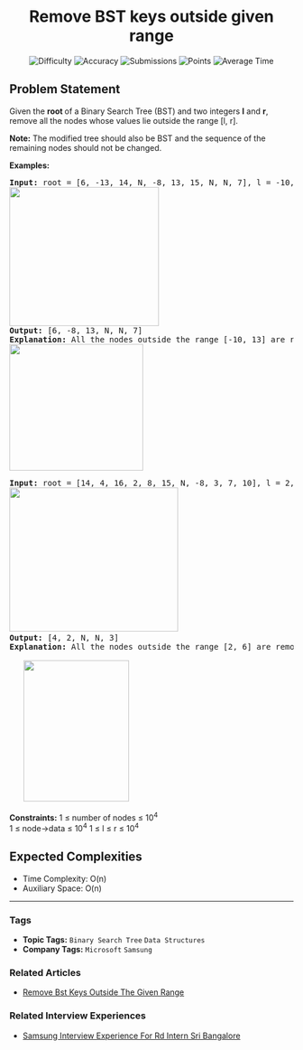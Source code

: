 <h1 align="center">Remove BST keys outside given range</h1>

<p align="center">
  <img alt="Difficulty" title="Difficulty" src="https://custom-icon-badges.demolab.com/badge/Difficulty: Medium-1F222E?style=for-the-badge&logoColor=white&logo=fire"/>
  <img alt="Accuracy" title="Accuracy" src="https://custom-icon-badges.demolab.com/badge/Accuracy: 59.43%25-1F222E?style=for-the-badge&logoColor=white&logo=target"/>
  <img alt="Submissions" title="Submissions" src="https://custom-icon-badges.demolab.com/badge/Submissions: 17K+-1F222E?style=for-the-badge&logoColor=white&logo=repo"/>
  <img alt="Points" title="Points" src="https://custom-icon-badges.demolab.com/badge/Points: 4-1F222E?style=for-the-badge&logoColor=white&logo=award"/>
  <img alt="Average Time" title="Average Time" src="https://custom-icon-badges.demolab.com/badge/Average%20Time: N/A-1F222E?style=for-the-badge&logoColor=white&logo=clock"/>
</p>

## Problem Statement

Given the <b>root </b>of a Binary Search Tree (BST) and two integers <b>l</b> and <b>r</b>, remove all the nodes whose values lie outside the range [l, r].

<b>Note:</b> The modified tree should also be BST and the sequence of the remaining nodes should not be changed.

<b>Examples:</b>

<pre><b>Input: </b>root = [6, -13, 14, N, -8, 13, 15, N, N, 7], l = -10, r = 13
<img src="https://media.geeksforgeeks.org/img-practice/prod/addEditProblem/913250/Web/Other/blobid0_1760417976.jpg" alt="" title="" width="265" height="246"/>
<b>Output: </b>[6, -8, 13, N, N, 7]<br><b>Explanation: </b>All the nodes outside the range [-10, 13] are removed and the modified tree is a valid BST.
<img src="https://media.geeksforgeeks.org/img-practice/prod/addEditProblem/913250/Web/Other/blobid1_1760417983.jpg" alt="" title="" width="237" height="224"/>
</pre>

<pre><b>Input: </b>root = [14, 4, 16, 2, 8, 15, N, -8, 3, 7, 10], l = 2, r = 6<br><img src="https://media.geeksforgeeks.org/img-practice/prod/addEditProblem/913250/Web/Other/blobid2_1760444733.jpg" alt="" title="" width="299" height="255"/> <br><b>Output: </b>[4, 2, N, N, 3]
<b>Explanation: </b>All the nodes outside the range [2, 6] are removed and the modified tree is a valid BST.<br><br>   <img src="https://media.geeksforgeeks.org/img-practice/prod/addEditProblem/913250/Web/Other/blobid1_1760444076.jpg" alt="" title="" width="187" height="250"/></pre>

<b>Constraints:</b>
1 ≤ number of nodes ≤ 10<sup>4</sup><br>1 ≤ node->data ≤ 10<sup>4</sup>
1 ≤ l ≤ r ≤ 10<sup>4</sup>

## Expected Complexities
- Time Complexity: O(n)
- Auxiliary Space: O(n)

<hr>

### Tags
- **Topic Tags:** `Binary Search Tree` `Data Structures`
- **Company Tags:** `Microsoft` `Samsung`

### Related Articles
- [Remove Bst Keys Outside The Given Range](https://www.geeksforgeeks.org/remove-bst-keys-outside-the-given-range/)

### Related Interview Experiences
- [Samsung Interview Experience For Rd Intern Sri Bangalore](https://www.geeksforgeeks.org/samsung-interview-experience-for-rd-intern-sri-bangalore/)
